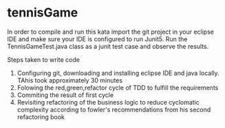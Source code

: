 # tennisGame
In order to compile and run this kata import the git project in your eclipse IDE and make sure your IDE is configured to run Junit5. Run the TennisGameTest.java class as a junit test case and observe the results.


Steps taken to write code
1) Configuring git, downloading and installing eclipse IDE and java locally. TAhis took approximately 30 minutes
2) Folowing the red,green,refactor cycle of TDD to fulfill the requirements
3) Commiting the result of first cycle
4) Revisiting refactoring of the business logic to reduce cyclomatic complexity according to fowler's recommendations from his second refactoring book
